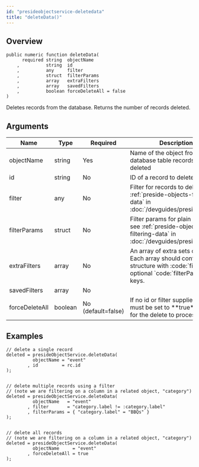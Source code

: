 ```yaml
---
id: "presideobjectservice-deletedata"
title: "deleteData()"
---
```



## Overview




```luceescript
public numeric function deleteData(
      required string  objectName    
    ,          string  id            
    ,          any     filter        
    ,          struct  filterParams  
    ,          array   extraFilters  
    ,          array   savedFilters  
    ,          boolean forceDeleteAll = false
)
```

Deletes records from the database. Returns the number of records deleted.


## Arguments


<div class="table-responsive"><table class="table"><thead><tr><th>Name</th><th>Type</th><th>Required</th><th>Description</th></tr></thead><tbody><tr><td>objectName</td><td>string</td><td>Yes</td><td>Name of the object from who's database table records are to be deleted</td></tr><tr><td>id</td><td>string</td><td>No</td><td>ID of a record to delete</td></tr><tr><td>filter</td><td>any</td><td>No</td><td>Filter for records to delete, see :ref:`preside-objects-filtering-data` in :doc:`/devguides/presideobjects`</td></tr><tr><td>filterParams</td><td>struct</td><td>No</td><td>Filter params for plain SQL filter, see :ref:`preside-objects-filtering-data` in :doc:`/devguides/presideobjects`</td></tr><tr><td>extraFilters</td><td>array</td><td>No</td><td>An array of extra sets of filters. Each array should contain a structure with :code:`filter` and optional `code:`filterParams` keys.</td></tr><tr><td>savedFilters</td><td>array</td><td>No</td><td></td></tr><tr><td>forceDeleteAll</td><td>boolean</td><td>No (default=false)</td><td>If no id or filter supplied, this must be set to **true** in order for the delete to process</td></tr></tbody></table></div>


## Examples


```luceescript
// delete a single record
deleted = presideObjectService.deleteData(
          objectName = "event"
        , id         = rc.id
);


// delete multiple records using a filter
// (note we are filtering on a column in a related object, "category")
deleted = presideObjectService.deleteData(
          objectName   = "event"
        , filter       = "category.label != :category.label"
        , filterParams = { "category.label" = "BBQs" }
);


// delete all records
// (note we are filtering on a column in a related object, "category")
deleted = presideObjectService.deleteData(
          objectName     = "event"
        , forceDeleteAll = true
);
```
